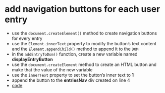 # add navigation buttons for each user entry

-   use the `document.createElement()` method to create navigation buttons for every entry
-   use the `Element.innerText` property to modify the button&rsquo;s text content and the `Element.appendChild()` method to append it to the `DOM`
-   in the `addEntryToDom()` function, create a new variable named **displayEntryButton**
-   use the `document.createElement` method to create an HTML button and make that the value of the new variable
-   use the `innerText` property to set the button&rsquo;s inner text to **1**
-   append the button to the **entriesNav** div created on line 4
-   [code](app.js)
